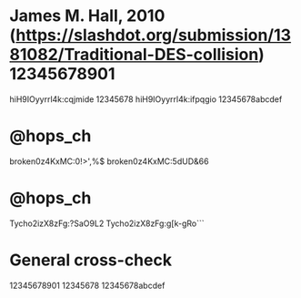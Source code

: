 # James M. Hall, 2010 (https://slashdot.org/submission/1381082/Traditional-DES-collision)	12345678901
hiH9IOyyrrl4k:cqjmide	12345678
hiH9IOyyrrl4k:ifpqgio	12345678abcdef
# @hops_ch
broken0z4KxMC:0!>',%$
broken0z4KxMC:5dUD&66
# @hops_ch
Tycho2izX8zFg:?SaO9L2
Tycho2izX8zFg:g[k-gRo```
# General cross-check
12345678901
12345678
12345678abcdef
```

